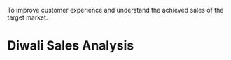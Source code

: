  To improve customer experience and understand the achieved sales of the target market.

# Diwali Sales Analysis
